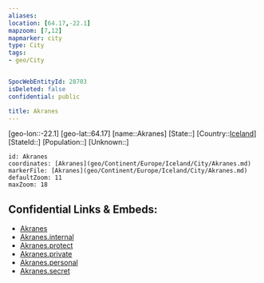 ```yaml
---
aliases: 
location: [64.17,-22.1]
mapzoom: [7,12] 
mapmarker: city 
type: City
tags:
- geo/City


SpocWebEntityId: 28703
isDeleted: false
confidential: public

title: Akranes
---
```

[geo-lon::-22.1]
[geo-lat::64.17]
[name::Akranes]
[State::]
[Country::[Iceland](geo/Continent/Europe/Iceland.md)]
[StateId::]
[Population::]
[Unknown::]


```leaflet
id: Akranes
coordinates: [Akranes](geo/Continent/Europe/Iceland/City/Akranes.md)
markerFile: [Akranes](geo/Continent/Europe/Iceland/City/Akranes.md)
defaultZoom: 11 
maxZoom: 18
```


## Confidential Links & Embeds: 
- [Akranes](../../../../../../_public/geo/Continent/Europe/Iceland/City/Akranes.md) 
- [Akranes.internal](../../../../../../_internal/geo/Continent/Europe/Iceland/City/Akranes.internal.md) 
- [Akranes.protect](../../../../../../_protect/geo/Continent/Europe/Iceland/City/Akranes.protect.md) 
- [Akranes.private](../../../../../../_private/geo/Continent/Europe/Iceland/City/Akranes.private.md) 
- [Akranes.personal](../../../../../../_personal/geo/Continent/Europe/Iceland/City/Akranes.personal.md) 
- [Akranes.secret](../../../../../../_secret/geo/Continent/Europe/Iceland/City/Akranes.secret.md) 

